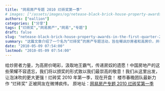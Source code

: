 ```yaml
---
title: "网易房产专题 2010 烂砖奖第一季"
# images: ["/assets/images/og/netease-black-brick-house-property-awards-in-the-first-quarter-2010.png"]
authors: ["eallion"]
categories: ["分享"]
tags: ["烂砖奖","网易房产","网易","专题"]
draft: false
slug: "netease-black-brick-house-property-awards-in-the-first-quarter-2010"
summary: "这篇文章介绍了一个名为“烂砖奖”的房产专题活动，旨在嘲讽炒房者和高房价，并表达对房奴的遗愿。该活动由网易房产发起，已在微博上引起网友的疯传。"
date: "2010-05-09 07:54:00"
lastmod: "2010-05-09 07:54:00"
---
```


给炒房者力量，为高房价喝彩，汲取地王霸气，传递房奴的遗愿！中国房地产的这些荣耀不容遗忘，我们将以颁奖的形式致以我们最崇高的敬意！我们从这里出发，让泡沫吹的更大更强！烂砖奖 2010 年第一季，现在开盘！
楼市春晚团队最新力作 “烂砖奖” 正被网友在微博疯传。
原地址：[网易房产专题 2010 烂砖奖第一季](http://gz.house.163.com/special/00873E0R/BlackBrick.html)
